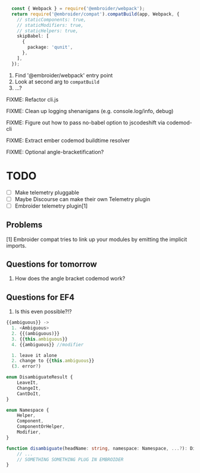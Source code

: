 ```ts
  const { Webpack } = require('@embroider/webpack');
  return require('@embroider/compat').compatBuild(app, Webpack, {
    // staticComponents: true,
    // staticModifiers: true,
    // staticHelpers: true,
    skipBabel: [
      {
        package: 'qunit',
      },
    ],
  });
```

1. Find '@embroider/webpack' entry point
2. Look at second arg to `compatBuild`
3. ...?

FIXME: Refactor cli.js

FIXME: Clean up logging shenanigans (e.g. console.log/info, debug)

FIXME: Figure out how to pass no-babel option to jscodeshift via codemod-cli

FIXME: Extract ember codemod buildtime resolver

FIXME: Optional angle-bracketification?


# TODO

- [ ] Make telemetry pluggable
- [ ] Maybe Discourse can make their own Telemetry plugin
- [ ] Embroider telemetry plugin[1]

## Problems

[1] Embroider compat tries to link up your modules by emitting the implicit imports.

## Questions for tomorrow

1. How does the angle bracket codemod work?

## Questions for EF4

1. Is this even possible?!?

```ts
{{ambiguous}} ->
  1. <Ambiguous>
  2. {{(ambiguous)}}
  3. {{this.ambiguous}}
  4. {{ambiguous}} //modifier

  1. leave it alone
  2. change to {{this.ambiguous}}
  (3. error?)

enum DisambiguateResult {
    LeaveIt,
    ChangeIt,
    CantDoIt,
}

enum Namespace {
    Helper,
    Component,
    ComponentOrHelper,
    Modifier,
}

function disambiguate(headName: string, namespace: Namespace, ...?): DisambiguateResult {
    // ...
    // SOMETHING SOMETHING PLUG IN EMBROIDER
}



```